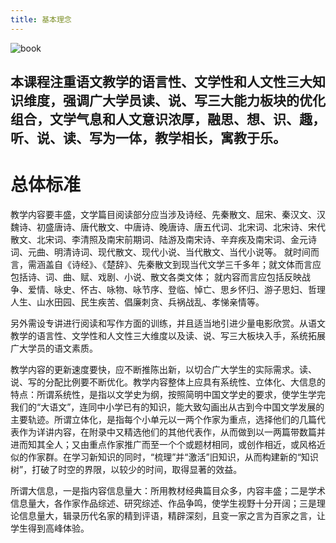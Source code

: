 ```yaml
---
title: 基本理念
---
```



![book](http://c2i.zhuoxiu.com.cn/upload/desk/576x373/1209/1347163243_888.jpg)


## 本课程注重语文教学的语言性、文学性和人文性三大知识维度，强调广大学员读、说、写三大能力板块的优化组合，文学气息和人文意识浓厚，融思、想、识、趣，听、说、读、写为一体，教学相长，寓教于乐。

# 总体标准

教学内容要丰盛，文学篇目阅读部分应当涉及诗经、先秦散文、屈宋、秦汉文、汉魏诗、初盛唐诗、唐代散文、中唐诗、晚唐诗、唐五代词、北宋词、北宋诗、宋代散文、北宋词、李清照及南宋前期词、陆游及南宋诗、辛弃疾及南宋词、金元诗词、元曲、明清诗词、现代散文、现代小说、当代散文、当代小说等。
就时间而言，需涵盖自《诗经》、《楚辞》、先秦散文到现当代文学三千多年；就文体而言应包括诗、词、曲、赋、戏剧、小说、散文各类文体；
就内容而言应包括反映战争、爱情、咏史、怀古、咏物、咏节序、登临、悼亡、思乡怀归、游子思妇、哲理人生、山水田园、民生疾苦、倡廉刺贪、兵祸战乱、孝悌亲情等。
 
    
另外需设专讲进行阅读和写作方面的训练，并且适当地引进少量电影欣赏。从语文教学的语言性、文学性和人文性三大维度以及读、说、写三大板块入手，系统拓展广大学员的语文素质。

 教学内容的更新速度要快，应不断推陈出新，以切合广大学生的实际需求。读、说、写的分配比例要不断优化。教学内容整体上应具有系统性、立体化、大信息的特点：所谓系统性，是指以文学史为纲，按照简明中国文学史的要求，使学生学完我们的“大语文”，连同中小学已有的知识，能大致勾画出从古到今中国文学发展的主要轨迹。所谓立体化，是指每个小单元以一两个作家为重点，选择他们的几篇代表作为详讲内容，在附录中又精选他们的其他代表作，从而做到以一两篇带数篇并进而知其全人；又由重点作家推广而至一个个或题材相同，或创作相近，或风格近似的作家群。在学习新知识的同时，“梳理”并“激活”旧知识，从而构建新的“知识树”，打破了时空的界限，以较少的时间，取得显著的效益。
  
所谓大信息，一是指内容信息量大：所用教材经典篇目众多，内容丰盛；二是学术信息量大，各作家作品综述、研究综述、作品争鸣，使学生视野十分开阔；三是理论信息量大，辑录历代名家的精到评语，精辟深刻，且变一家之言为百家之言，让学生得到高峰体验。
